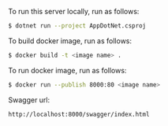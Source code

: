 To run this server locally, run as follows:

```bash
$ dotnet run --project AppDotNet.csproj
```

To build docker image, run as follows:

```bash
$ docker build -t <image name> .  
```

To run docker image, run as follows:

```bash
$ docker run --publish 8000:80 <image name>
```

Swagger url:
```
http://localhost:8000/swagger/index.html
```

